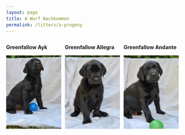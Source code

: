 ```yaml
---
layout: page
title: A Wurf Nachkommen
permalink: /litters/a-progeny
---
```

<div style="width: 100%; float: left;">
  <div style="float:left; margin-right: 10px;">
    <p><strong>Greenfallow Ayk</strong></p>
   <img style="float:left;" src="/litters/week7/ruede-blau.jpeg" width="150">
  </div>
  <div style="float:left; margin-right: 10px;">
    <p><strong>Greenfallow Allegra</strong></p>
   <img style="float:left;" src="/litters/week7/ruede_weiss.jpeg" width="150">
  </div>
  
  <div style="float:left; margin-right: 10px;">
    <p><strong>Greenfallow Andante</strong></p>
   <img style="float:left;" src="/litters/week7/ruede-gruen.jpeg" width="150">
  </div>
</div>

